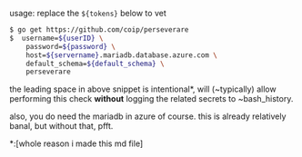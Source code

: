 usage: replace the `${tokens}` below to vet

``` bash
$ go get https://github.com/coip/perseverare
$  username=${userID} \
    password=${password} \
    host=${servername}.mariadb.database.azure.com \
    default_schema=${default_schema} \
    perseverare
```

the leading space in above snippet is intentional*, will (~typically) allow performing this check **without** logging the related secrets to ~bash_history.

also, you do need the mariadb in azure of course. this is already relatively banal, but without that, pfft.

*:[whole reason i made this md file]